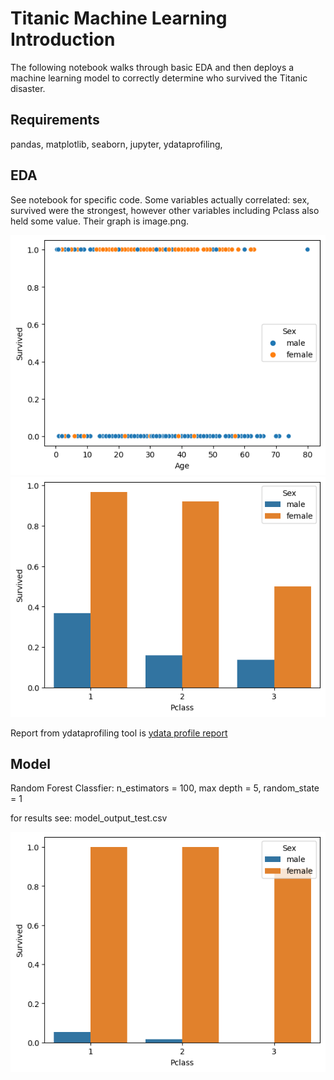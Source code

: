 # Titanic Machine Learning Introduction
The following notebook walks through basic EDA and then deploys a machine learning model to correctly determine who survived the Titanic disaster. 

## Requirements
pandas,
matplotlib,
seaborn,
jupyter,
ydataprofiling,

## EDA
See notebook for specific code. Some variables actually correlated: sex, survived were the strongest, however other variables including Pclass also held some value. Their graph is image.png.

![EDA](image.png)
![Train](train.png)

Report from ydataprofiling tool is [ydata profile report](report.html)

## Model 
Random Forest Classfier: n_estimators = 100, max depth = 5, random_state = 1

for results see: model_output_test.csv



![Output](output.png)





